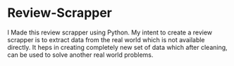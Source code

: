 # Review-Scrapper
I Made this review scrapper using Python. My intent to create a review scrapper is to extract data from the real world which is not available directly.
It heps in creating completely new set of data which after cleaning, can be used to solve another real world problems. 

